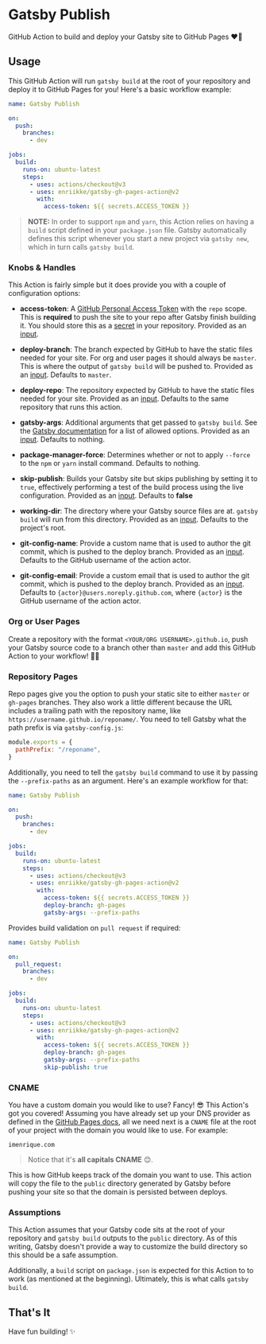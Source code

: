 # Gatsby Publish

GitHub Action to build and deploy your Gatsby site to GitHub Pages ❤️🎩

## Usage

This GitHub Action will run `gatsby build` at the root of your repository and
deploy it to GitHub Pages for you! Here's a basic workflow example:

```yml
name: Gatsby Publish

on:
  push:
    branches:
      - dev

jobs:
  build:
    runs-on: ubuntu-latest
    steps:
      - uses: actions/checkout@v3
      - uses: enriikke/gatsby-gh-pages-action@v2
        with:
          access-token: ${{ secrets.ACCESS_TOKEN }}
```

> **NOTE:** In order to support `npm` and `yarn`, this Action relies on having a
> `build` script defined in your `package.json` file. Gatsby automatically defines
> this script whenever you start a new project via `gatsby new`, which in turn calls
> `gatsby build`.

### Knobs & Handles

This Action is fairly simple but it does provide you with a couple of
configuration options:

- **access-token**: A [GitHub Personal Access Token][github-access-token] with
  the `repo` scope. This is **required** to push the site to your repo after
  Gatsby finish building it. You should store this as a [secret][github-repo-secret]
  in your repository. Provided as an [input][github-action-input].

- **deploy-branch**: The branch expected by GitHub to have the static files
  needed for your site. For org and user pages it should always be `master`.
  This is where the output of `gatsby build` will be pushed to. Provided as an
  [input][github-action-input].
  Defaults to `master`.

- **deploy-repo**: The repository expected by GitHub to have the static files
  needed for your site.
  Provided as an [input][github-action-input].
  Defaults to the same repository that runs this action.

- **gatsby-args**: Additional arguments that get passed to `gatsby build`. See the
  [Gatsby documentation][gatsby-build-docs] for a list of allowed options.
  Provided as an [input][github-action-input].
  Defaults to nothing.

- **package-manager-force**: Determines whether or not to apply `--force` to the `npm`
  or `yarn` install command. Defaults to nothing.

- **skip-publish**: Builds your Gatsby site but skips publishing by setting it to `true`,
  effectively performing a test of the build process using the live configuration.
  Provided as an [input][github-action-input].
  Defaults to **false**

- **working-dir**: The directory where your Gatsby source files are at. `gatsby build`
  will run from this directory.
  Provided as an [input][github-action-input].
  Defaults to the project's root.
  
- **git-config-name**: Provide a custom name that is used to author the git commit, which
  is pushed to the deploy branch.
  Provided as an [input][github-action-input].
  Defaults to the GitHub username of the action actor.

- **git-config-email**: Provide a custom email that is used to author the git commit, which
  is pushed to the deploy branch.
  Provided as an [input][github-action-input].
  Defaults to `{actor}@users.noreply.github.com`, where `{actor}` is the GitHub username 
  of the action actor.
  
### Org or User Pages

Create a repository with the format `<YOUR/ORG USERNAME>.github.io`, push your
Gatsby source code to a branch other than `master` and add this GitHub Action to
your workflow! 🚀😃

### Repository Pages

Repo pages give you the option to push your static site to either `master` or
`gh-pages` branches. They also work a little different because the URL includes
a trailing path with the repository name, like
`https://username.github.io/reponame/`. You need to tell Gatsby what the path
prefix is via `gatsby-config.js`:

```js
module.exports = {
  pathPrefix: "/reponame",
}
```

Additionally, you need to tell the `gatsby build` command to use it by passing
the `--prefix-paths` as an argument. Here's an example workflow for that:

```yml
name: Gatsby Publish

on:
  push:
    branches:
      - dev

jobs:
  build:
    runs-on: ubuntu-latest
    steps:
      - uses: actions/checkout@v3
      - uses: enriikke/gatsby-gh-pages-action@v2
        with:
          access-token: ${{ secrets.ACCESS_TOKEN }}
          deploy-branch: gh-pages
          gatsby-args: --prefix-paths
```

Provides build validation on `pull request` if required:

```yml
name: Gatsby Publish

on:
  pull_request:
    branches:
      - dev

jobs:
  build:
    runs-on: ubuntu-latest
    steps:
      - uses: actions/checkout@v3
      - uses: enriikke/gatsby-gh-pages-action@v2
        with:
          access-token: ${{ secrets.ACCESS_TOKEN }}
          deploy-branch: gh-pages
          gatsby-args: --prefix-paths
          skip-publish: true
```

### CNAME

You have a custom domain you would like to use? Fancy! 😎 This Action's got you
covered! Assuming you have already set up your DNS provider as defined in the
[GitHub Pages docs][github-pages-domain-docs], all we need next is a `CNAME`
file at the root of your project with the domain you would like to use. For
example:

```CNAME
imenrique.com
```

> Notice that it's **all capitals CNAME** 😊.

This is how GitHub keeps track of the domain you want to use. This action will
copy the file to the `public` directory generated by Gatsby before pushing your
site so that the domain is persisted between deploys.

### Assumptions

This Action assumes that your Gatsby code sits at the root of your repository
and `gatsby build` outputs to the `public` directory. As of this writing, Gatsby
doesn't provide a way to customize the build directory so this should be a safe
assumption.

Additionally, a `build` script on `package.json` is expected for this Action to
to work (as mentioned at the beginning). Ultimately, this is what calls `gatsby build`.

## That's It

Have fun building! ✨

[gatsby-build-docs]: https://www.gatsbyjs.org/docs/gatsby-cli/#build
[github-access-token]: https://docs.github.com/en/free-pro-team@latest/github/authenticating-to-github/creating-a-personal-access-token
[github-action-input]: https://docs.github.com/en/free-pro-team@latest/actions/creating-actions/metadata-syntax-for-github-actions#inputs
[github-pages-domain-docs]: https://docs.github.com/en/free-pro-team@latest/github/working-with-github-pages/configuring-a-custom-domain-for-your-github-pages-site
[github-repo-secret]: https://docs.github.com/en/free-pro-team@latest/actions/reference/encrypted-secrets#creating-encrypted-secrets
